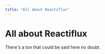 ```yaml
---
title: "All about Reactiflux"
---
```


# All about Reactiflux

There's a ton that could be said here no doubt.
